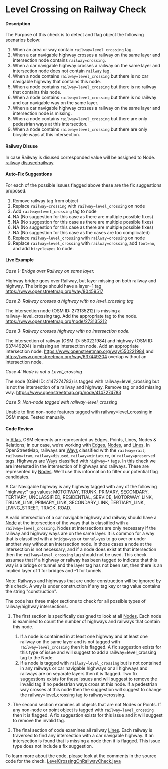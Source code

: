 # Level Crossing on Railway Check

#### Description

The Purpose of this check is to detect and flag object the following scenarios below:

1. When an area or way contain `railway=level_crossing` tag.
2. When a car navigable highway crosses a railway on the same layer and intersection node contains `railway=crossing`.
3. When a car navigable highway crosses a railway on the same layer and intersection node does not contain `railway` tag.
4. When a node contains `railway=level_crossing` but there is no car navigable highway that contains this node.
5. When a node contains `railway=level_crossing` but there is no railway that contains this node.
6. When a node contains `railway=level_crossing` but there is no railway and car navigable way on the same layer.
7. When a car navigable highway crosses a railway on the same layer and intersection node is missing.
8. When a node contains `railway=level_crossing` but there are only pedestrian ways at this intersection.
9. When a node contains `railway=level_crossing` but there are only bicycle ways at this intersection.

#### Railway Disuse
In case Railway is disused corresponded value will be assigned to Node.  
[railway](https://wiki.openstreetmap.org/wiki/Tag:railway%3Ddisused)
[disused:railway](https://wiki.openstreetmap.org/wiki/Key:disused:railway)

#### Auto-Fix Suggestions

For each of the possible issues flagged above these are the fix suggestions proposed.

1. Remove railway tag from object
2. Replace `railway=crossing` with `railway=level_crossing` on node
3. Add `railway=level_crossing` tag to node
4. NA (No suggestion for this case as there are multiple possible fixes)
5. NA (No suggestion for this case as there are multiple possible fixes)
6. NA (No suggestion for this case as there are multiple possible fixes)
7. NA (No suggestion for this case as the cases are too complicated)
8. Replace `railway=level_crossing` with `railway=crossing` on node
9. Replace `railway=level_crossing` with `railway=crossing`, add `foot=no`, and add `bicycle=yes` to node.

#### Live Example

*Case 1: Bridge over Railway on same layer.*

Highway bridge goes over Railway, but layer missing on both railway and highway. The bridge should have a layer=1 tag
https://www.openstreetmap.org/way/80459517

*Case 2: Railway crosses a highway with no level_crossing tag*

The intersection node (OSM ID: 273135212) is missing a railway=level_crossing tag. Add the appropriate tag to the node.
https://www.openstreetmap.org/node/273135212

*Case 3: Railway crosses highway with no intersection node.*

The intersection of railway (OSM ID: 550221984) and highway (OSM ID: 637449204) is missing an intersection node. Add an appropriate intersection node.
https://www.openstreetmap.org/way/550221984 and https://www.openstreetmap.org/way/637449204 overlap without an intersection node.

*Case 4: Node is not a Level_crossing*

The node (OSM ID: 4147274783) is tagged with railway=level_crossing but is not the intersection of a railway and highway. Remove tag or add missing way.
https://www.openstreetmap.org/node/4147274783

*Case 5: Non-node tagged with railway=level_crossing*

Unable to find non-node features tagged with railway=level_crossing in OSM maps. Tested manually.

#### Code Review

In [Atlas](https://github.com/osmlab/atlas), OSM elements are represented as Edges, Points, Lines,
Nodes & Relations; in our case, we’re working with
[Edges](https://github.com/osmlab/atlas/blob/dev/src/main/java/org/openstreetmap/atlas/geography/atlas/items/Edge.java),
[Nodes](https://github.com/osmlab/atlas/blob/dev/src/main/java/org/openstreetmap/atlas/geography/atlas/items/Node.java), and
[Lines](https://github.com/osmlab/atlas/blob/dev/src/main/java/org/openstreetmap/atlas/geography/atlas/items/Line.java).
In OpenStreetMap, railways are [Ways](https://wiki.openstreetmap.org/wiki/Way) classified with
the `railway=rail`, `railway=tram`, `railway=disused`, `railway=miniature`, or `railway=preserved` tags. Highways are
[Ways](https://wiki.openstreetmap.org/wiki/Way) classified with `highway=*` tags. In this check we are interested in
the intersection of highways and railways. These are represented by [Nodes](https://wiki.openstreetmap.org/wiki/Node).
We’ll use this information to filter our potential flag candidates.

A Car Navigable highway is any highway tagged with any of the following "highway:" tag values: MOTORWAY, TRUNK,
PRIMARY, SECONDARY, TERTIARY, UNCLASSIFIED, RESIDENTIAL, SERVICE, MOTORWAY_LINK, TRUNK_LINK, PRIMARY_LINK,
SECONDARY_LINK, TERTIARY_LINK, LIVING_STREET, TRACK, ROAD.

A valid intersection of a car navigable highway and railway should have a [Node](https://wiki.openstreetmap.org/wiki/Node)
at the intersection of the ways that is classified with a `railway=level_crossing`. Nodes at intersections are only
necessary if the railway and highway ways are on the same layer. It is common for a way that is classified with a
`bridge=yes` or `tunnel=yes` to go over or under another way without an intersection node. In those cases a node at the
intersection is not necessary, and if a node does exist at that intersection then the `railway=level_crossing` tag
should not be used. This check assumes that if a highway or railway has been tagged to indicate that this way is a
bridge or tunnel and the layer tag has not been set, then there is an implied layer of 1 for bridges and -1 for
tunnels.

Note: Railways and highways that are under construction will be ignored by this check. A way is under construction if
any tag key or tag value contains the string "construction".

The code has three major sections to check for all possible types of railway/highway intersections.

1. The first section is specifically designed to look at all [Nodes](https://wiki.openstreetmap.org/wiki/Node). Each
node is examined to count the number of highways and railways that contain this node.
    1. If a node is contained in at least one highway and at least one railway on the same layer and is not tagged
    with `railway=level_crossing` then it is flagged. A fix suggestion exists for this type of issue and will suggest
    to add a railway=level_crossing tag to the Node.
    1. If a node is tagged with `railway=level_crossing` but is not contained in any railways or car navigable highways
or all highways and railways are on separate layers then it is flagged. Two fix suggestions exists for these issues and
will suggest to remove the invalid tag if no pedestrian ways cross at this node. If a pedestrian way crosses at this
node then the suggestion will suggest to change the railway=level_crossing tag to railway=crossing.

2. The second section examines all objects that are not Nodes or Points. If any non-node or point object is tagged
with `railway=level_crossing` then it is flagged. A fix suggestion exists for this issue and it will suggest to remove
the invalid tag.

3. The final section of code examines all railway [Lines](https://github.com/osmlab/atlas/blob/dev/src/main/java/org/openstreetmap/atlas/geography/atlas/items/Line.java).
Each railway is traversed to find any intersection with a car navigable highway. If an intersection is found that is
missing a node then it is flagged. This issue type does not include a fix suggestion.

To learn more about the code, please look at the comments in the source code for the check.
[LevelCrossingOnRailwayCheck.java](../../src/main/java/org/openstreetmap/atlas/checks/validation/intersections/LevelCrossingOnRailwayCheck.java)
